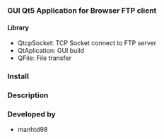 ### GUI Qt5 Application for Browser FTP client
#### Library
- QtcpSocket: TCP Socket connect to FTP server
- QtAplication: GUI build
- QFile: File transfer

### Install

### Description


### Developed by
- manhtd98
